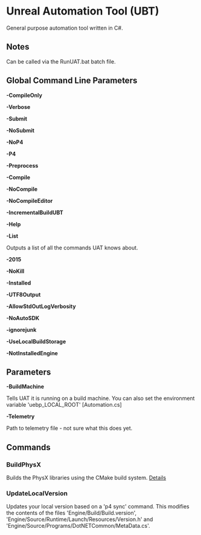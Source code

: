 # Unreal Automation Tool (UBT)

General purpose automation tool written in C#.

## Notes

Can be called via the RunUAT.bat batch file.

## Global Command Line Parameters

**-CompileOnly**

**-Verbose**

**-Submit**

**-NoSubmit**

**-NoP4**

**-P4**

**-Preprocess**

**-Compile**

**-NoCompile**

**-NoCompileEditor**

**-IncrementalBuildUBT**

**-Help**

**-List**

Outputs a list of all the commands UAT knows about.

**-2015**

**-NoKill**

**-Installed**

**-UTF8Output**

**-AllowStdOutLogVerbosity**

**-NoAutoSDK**

**-ignorejunk**

**-UseLocalBuildStorage**

**-NotInstalledEngine**

## Parameters

**-BuildMachine**

Tells UAT it is running on a build machine. You can also set the environment variable 'uebp_LOCAL_ROOT' [Automation.cs]

**-Telemetry**

Path to telemetry file - not sure what this does yet.

## Commands

### BuildPhysX

Builds the PhysX libraries using the CMake build system. [Details](https://github.com/EpicGames/UnrealEngine/blob/release/Engine/Source/Programs/AutomationTool/Scripts/BuildPhysX.Automation.cs)

### UpdateLocalVersion

Updates your local version based on a 'p4 sync' command. This modifies the contents of the files 'Engine/Build/Build.version', 'Engine/Source/Runtime/Launch/Resources/Version.h' and 'Engine/Source/Programs/DotNETCommon/MetaData.cs'.
